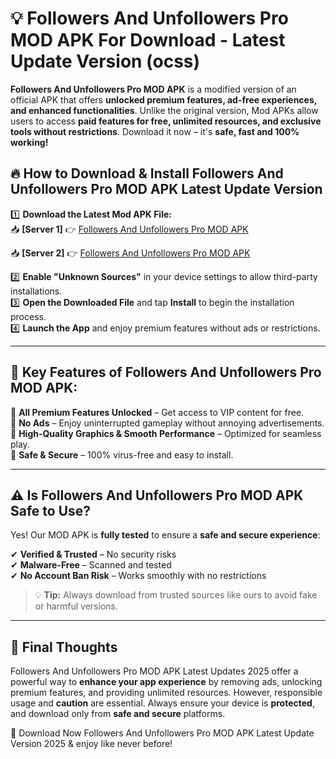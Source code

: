 # 💡 Followers And Unfollowers Pro MOD APK For Download - Latest Update Version (ocss)

**Followers And Unfollowers Pro MOD APK** is a modified version of an official APK that offers **unlocked premium features, ad-free experiences, and enhanced functionalities**. Unlike the original version, Mod APKs allow users to access **paid features for free, unlimited resources, and exclusive tools without restrictions**. Download it now – it's **safe, fast and 100% working!**

## 🔥 **How to Download & Install Followers And Unfollowers Pro MOD APK Latest Update Version**

1️⃣ **Download the Latest Mod APK File:**  
📥 **[Server 1]** 👉 [Followers And Unfollowers Pro MOD APK](https://hapymods.com?title=Followers+And+Unfollowers+Pro+MOD+APK&ref=FU1)

📥 **[Server 2]** 👉 [Followers And Unfollowers Pro MOD APK](https://hapymods.com?title=Followers+And+Unfollowers+Pro+MOD+APK&ref=FU1)

2️⃣ **Enable "Unknown Sources"** in your device settings to allow third-party installations.  
3️⃣ **Open the Downloaded File** and tap **Install** to begin the installation process.  
4️⃣ **Launch the App** and enjoy premium features without ads or restrictions.

---

## 🌟 **Key Features of Followers And Unfollowers Pro MOD APK:**
 
🔽 **All Premium Features Unlocked** – Get access to VIP content for free.  
🔽 **No Ads** – Enjoy uninterrupted gameplay without annoying advertisements.  
🔽 **High-Quality Graphics & Smooth Performance** – Optimized for seamless play.  
🔽 **Safe & Secure** – 100% virus-free and easy to install.  

---

## ⚠️ **Is Followers And Unfollowers Pro MOD APK Safe to Use?**

Yes! Our MOD APK is **fully tested** to ensure a **safe and secure experience**:

✔ **Verified & Trusted** – No security risks  
✔ **Malware-Free** – Scanned and tested  
✔ **No Account Ban Risk** – Works smoothly with no restrictions

> 💡 **Tip:** Always download from trusted sources like ours to avoid fake or harmful versions.

---

## 📌 **Final Thoughts**
 
Followers And Unfollowers Pro MOD APK Latest Updates 2025 offer a powerful way to **enhance your app experience** by removing ads, unlocking premium features, and providing unlimited resources. However, responsible usage and **caution** are essential. Always ensure your device is **protected**, and download only from **safe and secure** platforms.  

🔽 Download Now Followers And Unfollowers Pro MOD APK Latest Update Version 2025 & enjoy like never before!